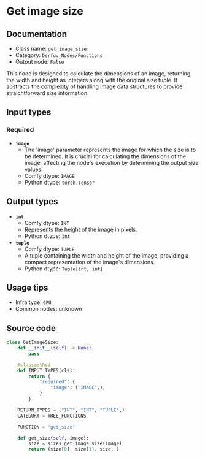 # Get image size
## Documentation
- Class name: `get_image_size`
- Category: `Derfuu_Nodes/Functions`
- Output node: `False`

This node is designed to calculate the dimensions of an image, returning the width and height as integers along with the original size tuple. It abstracts the complexity of handling image data structures to provide straightforward size information.
## Input types
### Required
- **`image`**
    - The 'image' parameter represents the image for which the size is to be determined. It is crucial for calculating the dimensions of the image, affecting the node's execution by determining the output size values.
    - Comfy dtype: `IMAGE`
    - Python dtype: `torch.Tensor`
## Output types
- **`int`**
    - Comfy dtype: `INT`
    - Represents the height of the image in pixels.
    - Python dtype: `int`
- **`tuple`**
    - Comfy dtype: `TUPLE`
    - A tuple containing the width and height of the image, providing a compact representation of the image's dimensions.
    - Python dtype: `Tuple[int, int]`
## Usage tips
- Infra type: `GPU`
- Common nodes: unknown


## Source code
```python
class GetImageSize:
    def __init__(self) -> None:
        pass

    @classmethod
    def INPUT_TYPES(cls):
        return {
            "required": {
                "image": ("IMAGE",),
            }
        }

    RETURN_TYPES = ("INT", "INT", "TUPLE",)
    CATEGORY = TREE_FUNCTIONS

    FUNCTION = 'get_size'

    def get_size(self, image):
        size = sizes.get_image_size(image)
        return (size[0], size[1], size, )

```
